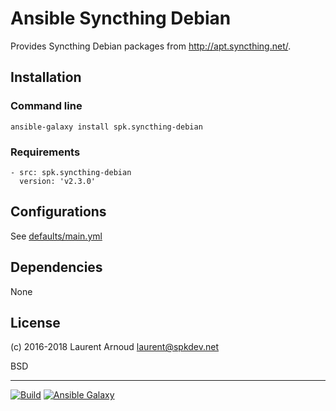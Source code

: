 # Ansible Syncthing Debian

Provides Syncthing Debian packages from <http://apt.syncthing.net/>.

## Installation

### Command line

```
ansible-galaxy install spk.syncthing-debian
```

### Requirements

```
- src: spk.syncthing-debian
  version: 'v2.3.0'
```

## Configurations

See
[defaults/main.yml](https://github.com/spk/ansible-syncthing-debian/blob/master/defaults/main.yml)

## Dependencies

None

## License

(c) 2016-2018 Laurent Arnoud <laurent@spkdev.net>

BSD

---
[![Build](https://img.shields.io/travis-ci/spk/ansible-syncthing-debian.svg)](https://travis-ci.org/spk/ansible-syncthing-debian)
[![Ansible Galaxy](https://img.shields.io/ansible/role/6761.svg)](https://galaxy.ansible.com/spk/syncthing-debian/)
